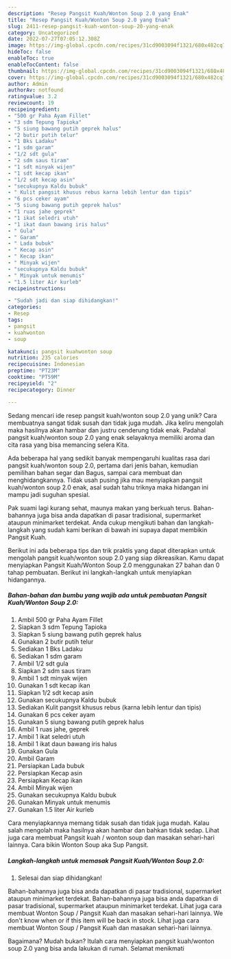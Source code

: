 ```yaml
---
description: "Resep Pangsit Kuah/Wonton Soup 2.0 yang Enak"
title: "Resep Pangsit Kuah/Wonton Soup 2.0 yang Enak"
slug: 2411-resep-pangsit-kuah-wonton-soup-20-yang-enak
category: Uncategorized
date: 2022-07-27T07:05:12.308Z
image: https://img-global.cpcdn.com/recipes/31cd9003094f1321/680x482cq70/pangsit-kuahwonton-soup-20-foto-resep-utama.jpg
hideToc: false
enableToc: true
enableTocContent: false
thumbnail: https://img-global.cpcdn.com/recipes/31cd9003094f1321/680x482cq70/pangsit-kuahwonton-soup-20-foto-resep-utama.jpg
cover: https://img-global.cpcdn.com/recipes/31cd9003094f1321/680x482cq70/pangsit-kuahwonton-soup-20-foto-resep-utama.jpg
author: Admin
authorAv: notfound
ratingvalue: 3.2
reviewcount: 19
recipeingredient:
- "500 gr Paha Ayam Fillet"
- "3 sdm Tepung Tapioka"
- "5 siung bawang putih geprek halus"
- "2 butir putih telur"
- "1 Bks Ladaku"
- "1 sdm garam"
- "1/2 sdt gula"
- "2 sdm saus tiram"
- "1 sdt minyak wijen"
- "1 sdt kecap ikan"
- "1/2 sdt kecap asin"
- "secukupnya Kaldu bubuk"
- " Kulit pangsit khusus rebus karna lebih lentur dan tipis"
- "6 pcs ceker ayam"
- "5 siung bawang putih geprek halus"
- "1 ruas jahe geprek"
- "1 ikat seledri utuh"
- "1 ikat daun bawang iris halus"
- " Gula"
- " Garam"
- " Lada bubuk"
- " Kecap asin"
- " Kecap ikan"
- " Minyak wijen"
- "secukupnya Kaldu bubuk"
- " Minyak untuk menumis"
- "1.5 liter Air kurleb"
recipeinstructions:

- "Sudah jadi dan siap dihidangkan!"
categories:
- Resep
tags:
- pangsit
- kuahwonton
- soup

katakunci: pangsit kuahwonton soup 
nutrition: 235 calories
recipecuisine: Indonesian
preptime: "PT23M"
cooktime: "PT59M"
recipeyield: "2"
recipecategory: Dinner

---
```





Sedang mencari ide resep pangsit kuah/wonton soup 2.0 yang unik? Cara membuatnya sangat tidak susah dan tidak juga mudah. Jika keliru mengolah maka hasilnya akan hambar dan justru cenderung tidak enak. Padahal pangsit kuah/wonton soup 2.0 yang enak selayaknya memiliki aroma dan cita rasa yang bisa memancing selera Kita.





Ada beberapa hal yang sedikit banyak mempengaruhi kualitas rasa dari pangsit kuah/wonton soup 2.0, pertama dari jenis bahan, kemudian pemilihan bahan segar dan Bagus, sampai cara membuat dan menghidangkannya. Tidak usah pusing jika mau menyiapkan pangsit kuah/wonton soup 2.0 enak,      asal sudah tahu triknya maka hidangan ini mampu jadi suguhan spesial.














Pak suami lagi kurang sehat, maunya makan yang berkuah terus. Bahan-bahannya juga bisa anda dapatkan di pasar tradisional, supermarket ataupun minimarket terdekat. Anda cukup mengikuti bahan dan langkah-langkah yang sudah kami berikan di bawah ini supaya dapat membikin Pangsit Kuah.






Berikut ini ada beberapa tips dan trik praktis yang dapat diterapkan untuk mengolah pangsit kuah/wonton soup 2.0 yang siap dikreasikan. Kamu dapat menyiapkan Pangsit Kuah/Wonton Soup 2.0 menggunakan 27 bahan dan 0 tahap pembuatan. Berikut ini langkah-langkah untuk menyiapkan hidangannya.

<!--inarticleads1-->

##### Bahan-bahan dan bumbu yang wajib ada untuk pembuatan Pangsit Kuah/Wonton Soup 2.0:

1. Ambil 500 gr Paha Ayam Fillet
1. Siapkan 3 sdm Tepung Tapioka
1. Siapkan 5 siung bawang putih geprek halus
1. Gunakan 2 butir putih telur
1. Sediakan 1 Bks Ladaku
1. Sediakan 1 sdm garam
1. Ambil 1/2 sdt gula
1. Siapkan 2 sdm saus tiram
1. Ambil 1 sdt minyak wijen
1. Gunakan 1 sdt kecap ikan
1. Siapkan 1/2 sdt kecap asin
1. Gunakan secukupnya Kaldu bubuk
1. Sediakan  Kulit pangsit khusus rebus (karna lebih lentur dan tipis)
1. Gunakan 6 pcs ceker ayam
1. Gunakan 5 siung bawang putih geprek halus
1. Ambil 1 ruas jahe, geprek
1. Ambil 1 ikat seledri utuh
1. Ambil 1 ikat daun bawang iris halus
1. Gunakan  Gula
1. Ambil  Garam
1. Persiapkan  Lada bubuk
1. Persiapkan  Kecap asin
1. Persiapkan  Kecap ikan
1. Ambil  Minyak wijen
1. Gunakan secukupnya Kaldu bubuk
1. Gunakan  Minyak untuk menumis
1. Gunakan 1.5 liter Air kurleb


Cara menyiapkannya memang tidak susah dan tidak juga mudah. Kalau salah mengolah maka hasilnya akan hambar dan bahkan tidak sedap. Lihat juga cara membuat Pangsit kuah / wonton soup dan masakan sehari-hari lainnya. Cara bikin Wonton Soup aka Sup Pangsit. 

<!--inarticleads2-->

##### Langkah-langkah untuk memasak Pangsit Kuah/Wonton Soup 2.0:


1. Selesai dan siap dihidangkan!

Bahan-bahannya juga bisa anda dapatkan di pasar tradisional, supermarket ataupun minimarket terdekat. Bahan-bahannya juga bisa anda dapatkan di pasar tradisional, supermarket ataupun minimarket terdekat. Lihat juga cara membuat Wonton Soup / Pangsit Kuah dan masakan sehari-hari lainnya. We don&#39;t know when or if this item will be back in stock. Lihat juga cara membuat Wonton Soup / Pangsit Kuah dan masakan sehari-hari lainnya. 

Bagaimana? Mudah bukan? Itulah cara menyiapkan pangsit kuah/wonton soup 2.0 yang bisa anda lakukan di rumah. Selamat menikmati
